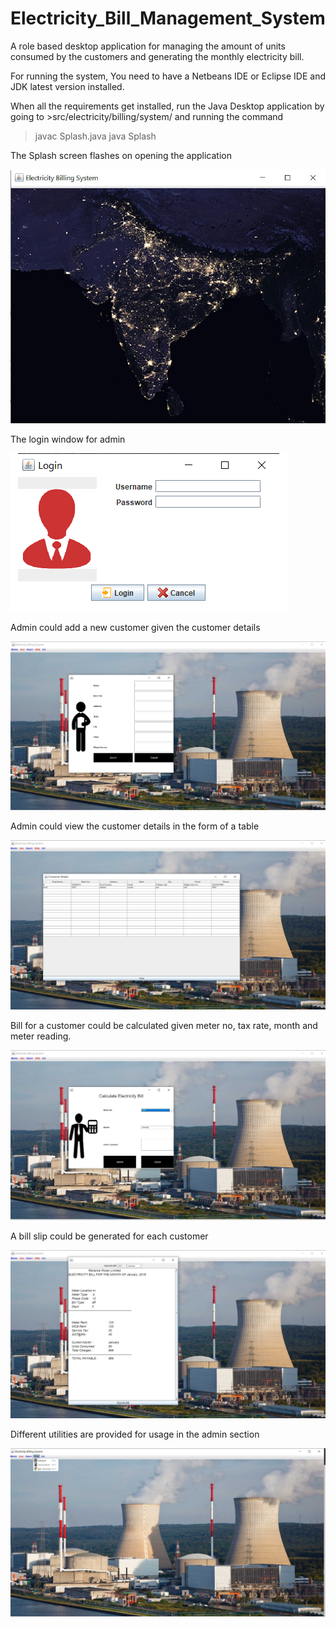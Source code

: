 # Electricity_Bill_Management_System
A role based desktop application for managing the amount of units consumed by the customers and generating the monthly electricity bill.

For running the system,
You need to have a Netbeans IDE or Eclipse IDE and JDK latest version installed.

When all the requirements  get installed, run the Java Desktop application by going to >src/electricity/billing/system/ and  running the command 
>javac Splash.java
>java Splash

The Splash screen flashes on opening the application

![Alt text](src/screenshots/splashScreen.jpg?raw=true "Splash")



The login window for admin

![Alt text](src/screenshots/login.png?raw=true "Login")



Admin could add a new customer given the customer details

![Alt text](src/screenshots/newCust.jpg?raw=true "new customer")



Admin could view the customer details in the form of a table

![Alt text](src/screenshots/CustDetails.jpg?raw=true "Customer details")



Bill for a customer could be calculated given meter no, tax rate, month and meter reading.

![Alt text](src/screenshots/calculateBill.jpg?raw=true "Bill calculation")



A bill slip could be generated for each customer

![Alt text](src/screenshots/bill.jpg?raw=true "generate bill")



Different utilities are provided for usage in the admin section

![Alt text](src/screenshots/utilities.jpg?raw=true "utilities")






